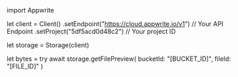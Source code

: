 import Appwrite

let client = Client()
    .setEndpoint("https://cloud.appwrite.io/v1") // Your API Endpoint
    .setProject("5df5acd0d48c2") // Your project ID

let storage = Storage(client)

let bytes = try await storage.getFilePreview(
    bucketId: &quot;[BUCKET_ID]&quot;,
    fileId: &quot;[FILE_ID]&quot;
)

